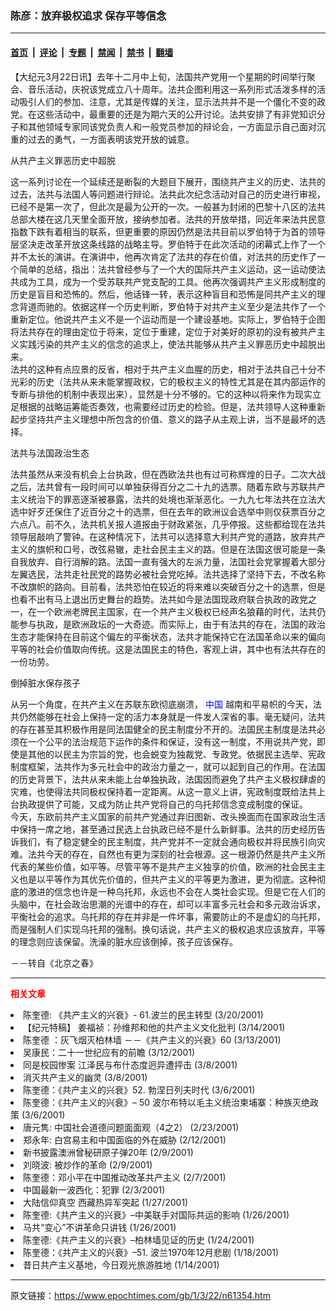 ### 陈彦：放弃极权追求  保存平等信念

---

#### [首页](../../../..?n61354) &nbsp;|&nbsp; [评论](../../../../../epoch-comment?n61354) &nbsp;|&nbsp; [专题](../../../../../epoch-special?n61354) &nbsp;|&nbsp; [禁闻](../../../../../epoch-news?n61354) &nbsp;|&nbsp; [禁书](../../../../../books?n61354) &nbsp;|&nbsp; [翻墙](https://github.com/gfw-breaker/nogfw/blob/master/README.md?n61354)


<div class="post_content" id="artbody" itemprop="articleBody">
 <!-- article content begin -->
 <p>
  【大纪元3月22日讯】去年十二月中上旬，法国共产党用一个星期的时间举行聚会、音乐活动，庆祝该党成立八十周年。法共企图利用这一系列形式活泼多样的活动吸引人们的参加、注意，尤其是传媒的关注，显示法共并不是一个僵化不变的政党。在这些活动中，最重要的还是为期六天的公开讨论。法共安排了有非党知识分子和其他领域专家同该党负责人和一般党员参加的辩论会，一方面显示自己面对沉重的过去的勇气，一方面表明该党开放的诚意。
 </p>
 <p>
  从共产主义罪恶历史中超脱
 </p>
 <p>
  这一系列讨论在一个延续还是断裂的大题目下展开，围绕共产主义的历史、法共的过去，法共与法国人等问题进行辩论。法共此次纪念活动对自己的历史进行审视，已经不是第一次了，但此次是最为公开的一次。一般甚为封闭的巴黎十八区的法共总部大楼在这几天里全面开放，接纳参加者。法共的开放举措，同近年来法共民意指数下跌有着相当的联系，但更重要的原因仍然是法共目前以罗伯特于为首的领导层坚决走改革开放这条线路的战略主导。罗伯特于在此次活动的闭幕式上作了一个并不太长的演讲。在演讲中，他再次肯定了法共的存在价值，对法共的历史作了一个简单的总结，指出：法共曾经参与了一个大的国际共产主义运动，这一运动使法共成为工具，成为一个受苏联共产党支配的工具。他再次强调共产主义形成制度的历史是盲目和恐怖的。然后，他话锋一转，表示这种盲目和恐怖是同共产主义的理念背道而驰的。依据这样一个历史判断，罗伯特于对共产主义至少是法共作了一个重新定位。他说共产主义不是一个运动而是一个建设基地。实际上，罗伯特于企图将法共存在的理由定位于将来，定位于重建，定位于对美好的原初的没有被共产主义实践污染的共产主义的信念的追求上，使法共能够从共产主义罪恶历史中超脱出来。
  <br/>
  法共的这种有点应景的反省，相对于共产主义血腥的历史，相对于法共自己十分不光彩的历史（法共从来未能掌握政权，它的极权主义的特性尤其是在其内部运作的专断与排他的机制中表现出来），显然是十分不够的。它的这种以将来作为现实立足根据的战略运筹能否奏效，也需要经过历史的检验。但是，法共领导人这种重新起步坚持共产主义理想中所包含的价值、意义的路子从主观上讲，当不是最坏的选择。
 </p>
 <p>
  法共与法国政治生态
 </p>
 <p>
  法共虽然从来没有机会上台执政，但在西欧法共也有过可称辉煌的日子。二次大战之后，法共曾有一段时间可以单独获得百分之二十九的选票。随着东欧与苏联共产主义统治下的罪恶逐渐被暴露，法共的处境也渐渐恶化。一九九七年法共在立法大选中好歹还保住了近百分之十的选票，但在去年的欧洲议会选举中则仅获票百分之六点八。前不久，法共机关报人道报由于财政紧张，几乎停报。这些都给现在法共领导层敲响了警钟。在这种情况下，法共可以选择意大利共产党的道路，放弃共产主义的旗帜和口号，改弦易辙，走社会民主主义的路。但是在法国这很可能是一条自我放弃、自行消解的路。法国一直有强大的左派力量，法国社会党掌握着大部分左翼选民，法共走社民党的路势必被社会党吃掉。法共选择了坚持下去，不改名称不改旗帜的路向。目前看，法共恐怕在较近的将来难以突破百分之十的选票，但是也看不出有马上退出历史舞台的趋势。法共如今是法国现政府联合执政的政党之一，在一个欧洲老牌民主国家，在一个共产主义极权已经声名狼藉的时代，法共仍能参与执政，是欧洲政坛的一大奇迹。而实际上，由于有法共的存在，法国的政治生态才能保持在目前这个偏左的平衡状态，法共才能保持它在法国革命以来的偏向平等的社会价值取向传统。这是法国民主的特色，客观上讲，其中也有法共存在的一份功劳。
 </p>
 <p>
  倒掉脏水保存孩子
 </p>
 <p>
  从另一个角度，在共产主义在苏联东欧彻底崩溃，
  <ok href="https://www.epochtimes.com/news/epochnews/main/2.html">
   <font color="blue">
    中国
   </font>
  </ok>
  越南和平易帜的今天，法共仍然能够在社会上保持一定的活力本身就是一件发人深省的事。毫无疑问，法共的存在甚至其积极作用是同法国健全的民主制度分不开的。法国民主制度是法共必须在一个公平的法治规范下运作的条件和保证，没有这一制度，不用说共产党，即使是其他的以民主为宗旨的党，也会蜕变为独裁党、专政党。依据民主选举、宪政制度框架，法共作为多元社会中的政治力量之一，就可以起到自己的作用。在法国的历史背景下，法共从来未能上台单独执政，法国因而避免了共产主义极权肆虐的灾难，也使得法共同极权保持着一定距离。从这一意义上讲，宪政制度既给法共上台执政提供了可能，又成为防止共产党将自己的乌托邦信念变成制度的保证。
  <br/>
  今天，东欧前共产主义国家的前共产党通过弃旧图新、改头换面而在国家政治生活中保持一席之地，甚至通过民选上台执政已经不是什么新鲜事。法共的历史经历告诉我们，有了稳定健全的民主制度，共产党并不一定就会通向极权并将民族引向灾难。法共今天的存在，自然也有更为深刻的社会根源。这一根源仍然是共产主义所代表的某些价值，如平等。尽管平等不是共产主义独享的价值，欧洲的社会民主主义也是以平等作为其优先价值的，但共产主义的平等更为激进，更为彻底。这种彻底的激进的信念也许是一种乌托邦，永远也不会在人类社会实现。但是它在人们的头脑中，在社会政治思潮的光谱中的存在，却可以丰富多元社会和多元政治诉求，平衡社会的追求。乌托邦的存在并非是一件坏事，需要防止的不是虚幻的乌托邦，而是强制人们实现乌托邦的强制。换句话说，共产主义的极权追求应该放弃，平等的理念则应该保留。洗澡的脏水应该倒掉，孩子应该保存。
 </p>
 <p>
  －－转自《北京之春》
 </p>
 <hr/>
 <p>
  <b>
   <font color="red">
    相关文章
   </font>
  </b>
  <br/>
 </p>
 <li>
  <ok href="http://epochtimes.com/news/epochnews/newscontent.asp?ID=60497" target="_blank">
   陈奎德: 《共产主义的兴衰》- 61.波兰的民主转型
  </ok>
  (3/20/2001)
  <li>
   <ok href="http://epochtimes.com/news/epochnews/newscontent.asp?ID=58093" target="_blank">
    【纪元特稿】 姜福祯：孙维邦和他的共产主义文化批判
   </ok>
   (3/14/2001)
   <li>
    <ok href="http://epochtimes.com/news/epochnews/newscontent.asp?ID=57556" target="_blank">
     陈奎德 ：灰飞烟灭柏林墙 －－《共产主义的兴衰》60
    </ok>
    (3/13/2001)
    <li>
     <ok href="http://epochtimes.com/news/epochnews/newscontent.asp?ID=57222" target="_blank">
      吴康民：二十一世纪应有的前瞻
     </ok>
     (3/12/2001)
     <li>
      <ok href="http://epochtimes.com/news/epochnews/newscontent.asp?ID=55895" target="_blank">
       同是校园惨案 江泽民与布什态度迥异遭抨击
      </ok>
      (3/8/2001)
      <li>
       <ok href="http://epochtimes.com/news/epochnews/newscontent.asp?ID=55600" target="_blank">
        消灭共产主义的幽灵
       </ok>
       (3/8/2001)
       <li>
        <ok href="http://epochtimes.com/news/epochnews/newscontent.asp?ID=54966" target="_blank">
         陈奎德：《共产主义的兴衰》52. 勃涅日列夫时代
        </ok>
        (3/6/2001)
        <li>
         <ok href="http://epochtimes.com/news/epochnews/newscontent.asp?ID=54962" target="_blank">
          陈奎德：《共产主义的兴衰》– 50 波尔布特以毛主义统治柬埔寨：种族灭绝政策
         </ok>
         (3/6/2001)
         <li>
          <ok href="http://epochtimes.com/news/epochnews/newscontent.asp?ID=50721" target="_blank">
           唐元隽: 中国社会道德问题面面观（4之2）
          </ok>
          (2/23/2001)
          <li>
           <ok href="http://epochtimes.com/news/epochnews/newscontent.asp?ID=46515" target="_blank">
            郑永年: 白宫易主和中国面临的外在威胁
           </ok>
           (2/12/2001)
           <li>
            <ok href="http://epochtimes.com/news/epochnews/newscontent.asp?ID=45503" target="_blank">
             新书披露澳洲曾秘研原子弹20年
            </ok>
            (2/9/2001)
            <li>
             <ok href="http://epochtimes.com/news/epochnews/newscontent.asp?ID=45478" target="_blank">
              刘晓波: 被炒作的革命
             </ok>
             (2/9/2001)
             <li>
              <ok href="http://epochtimes.com/news/epochnews/newscontent.asp?ID=44638" target="_blank">
               陈奎德：邓小平在中国推动改革共产主义
              </ok>
              (2/7/2001)
              <li>
               <ok href="http://epochtimes.com/news/epochnews/newscontent.asp?ID=42768" target="_blank">
                中国最新一波西化：犯罪
               </ok>
               (2/3/2001)
               <li>
                <ok href="http://epochtimes.com/news/epochnews/newscontent.asp?ID=39970" target="_blank">
                 大陆信仰真空 西藏热异军突起
                </ok>
                (1/27/2001)
                <li>
                 <ok href="http://epochtimes.com/news/epochnews/newscontent.asp?ID=39570" target="_blank">
                  陈奎德:《共产主义的兴衰》–中美联手对国际共运的影响
                 </ok>
                 (1/26/2001)
                 <li>
                  <ok href="http://epochtimes.com/news/epochnews/newscontent.asp?ID=39535" target="_blank">
                   马共“变心”不讲革命只讲钱
                  </ok>
                  (1/26/2001)
                  <li>
                   <ok href="http://epochtimes.com/news/epochnews/newscontent.asp?ID=39013" target="_blank">
                    陈奎德:《共产主义的兴衰》–柏林墙见证的历史
                   </ok>
                   (1/24/2001)
                   <li>
                    <ok href="http://epochtimes.com/news/epochnews/newscontent.asp?ID=36664" target="_blank">
                     陈奎德：《共产主义的兴衰》–51. 波兰1970年12月悲剧
                    </ok>
                    (1/18/2001)
                    <li>
                     <ok href="http://epochtimes.com/news/epochnews/newscontent.asp?ID=34314" target="_blank">
                      昔日共产主义基地，今日观光旅游胜地
                     </ok>
                     (1/14/2001)
                     <br/>
                     <!-- article content end -->
                     <div id="below_article_ad">
                     </div>
                    </li>
                   </li>
                  </li>
                 </li>
                </li>
               </li>
              </li>
             </li>
            </li>
           </li>
          </li>
         </li>
        </li>
       </li>
      </li>
     </li>
    </li>
   </li>
  </li>
 </li>
</div>


---

原文链接：https://www.epochtimes.com/gb/1/3/22/n61354.htm